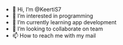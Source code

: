 - 👋 Hi, I’m @KeertiS7
- 👀 I’m interested in programming
- 🌱 I’m currently learning app development
- 💞️ I’m looking to collaborate on team
- 📫 How to reach me with my mail

<!---
KeertiS7/KeertiS7 is a ✨ special ✨ repository because its `README.md` (this file) appears on your GitHub profile.
You can click the Preview link to take a look at your changes.
--->
